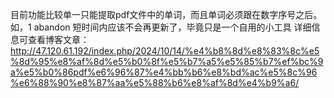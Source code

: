 目前功能比较单一只能提取pdf文件中的单词，而且单词必须跟在数字序号之后。
如，1 abandon
短时间内应该不会再更新了，毕竟只是一个自用的小工具
详细信息可查看博客文章：http://47.120.61.192/index.php/2024/10/14/%e4%b8%8d%e8%83%8c%e5%8d%95%e8%af%8d%e5%b0%8f%e5%b7%a5%e5%85%b7%ef%bc%9a%e5%b0%86pdf%e6%96%87%e4%bb%b6%e8%bd%ac%e5%8c%96%e6%88%90%e8%87%aa%e5%88%b6%e8%af%8d%e4%b9%a6/
